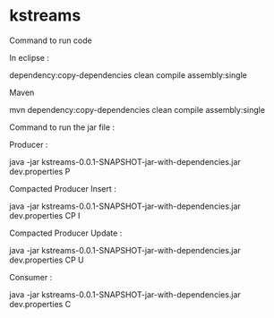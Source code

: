 # kstreams

Command to run code

In eclipse :

dependency:copy-dependencies clean compile assembly:single

Maven 

mvn dependency:copy-dependencies clean compile assembly:single



Command to run the jar file :

Producer :

java -jar kstreams-0.0.1-SNAPSHOT-jar-with-dependencies.jar dev.properties P


Compacted Producer Insert :

java -jar kstreams-0.0.1-SNAPSHOT-jar-with-dependencies.jar dev.properties CP I


Compacted Producer Update :

java -jar kstreams-0.0.1-SNAPSHOT-jar-with-dependencies.jar dev.properties CP U


Consumer :

java -jar kstreams-0.0.1-SNAPSHOT-jar-with-dependencies.jar dev.properties C

